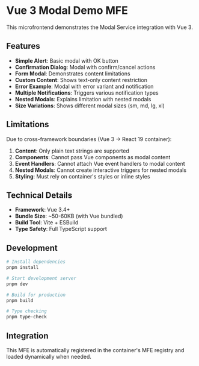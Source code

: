 # Vue 3 Modal Demo MFE

This microfrontend demonstrates the Modal Service integration with Vue 3.

## Features

- **Simple Alert**: Basic modal with OK button
- **Confirmation Dialog**: Modal with confirm/cancel actions
- **Form Modal**: Demonstrates content limitations
- **Custom Content**: Shows text-only content restriction
- **Error Example**: Modal with error variant and notification
- **Multiple Notifications**: Triggers various notification types
- **Nested Modals**: Explains limitation with nested modals
- **Size Variations**: Shows different modal sizes (sm, md, lg, xl)

## Limitations

Due to cross-framework boundaries (Vue 3 → React 19 container):

1. **Content**: Only plain text strings are supported
2. **Components**: Cannot pass Vue components as modal content
3. **Event Handlers**: Cannot attach Vue event handlers to modal content
4. **Nested Modals**: Cannot create interactive triggers for nested modals
5. **Styling**: Must rely on container's styles or inline styles

## Technical Details

- **Framework**: Vue 3.4+
- **Bundle Size**: ~50-60KB (with Vue bundled)
- **Build Tool**: Vite + ESBuild
- **Type Safety**: Full TypeScript support

## Development

```bash
# Install dependencies
pnpm install

# Start development server
pnpm dev

# Build for production
pnpm build

# Type checking
pnpm type-check
```

## Integration

This MFE is automatically registered in the container's MFE registry and loaded dynamically when needed.